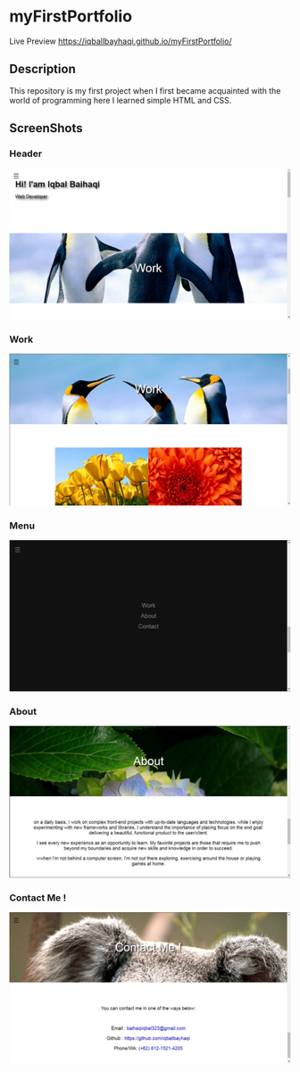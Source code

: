 # myFirstPortfolio
Live Preview https://iqballbayhaqi.github.io/myFirstPortfolio/
## Description
This repository is my first project when I first became acquainted with the world of programming here I learned simple HTML and CSS.
## ScreenShots
### Header
![SS1](https://github.com/iqballbayhaqi/myFirstPortfolio/blob/master/images/SS1.JPG)
### Work
![SS2](https://github.com/iqballbayhaqi/myFirstPortfolio/blob/master/images/SS2.JPG)
### Menu
![SS3](https://github.com/iqballbayhaqi/myFirstPortfolio/blob/master/images/SS3.JPG)
### About
![SS4](https://github.com/iqballbayhaqi/myFirstPortfolio/blob/master/images/SS4.JPG)
### Contact Me !
![SS5](https://github.com/iqballbayhaqi/myFirstPortfolio/blob/master/images/SS5.JPG)
